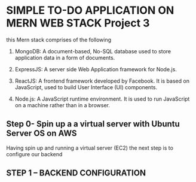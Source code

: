 # SIMPLE TO-DO APPLICATION ON MERN WEB STACK Project 3
this Mern stack comprises of the following
1. MongoDB: A document-based, No-SQL database used to store application data in a form of documents.

2. ExpressJS: A server side Web Application framework for Node.js.

3. ReactJS: A frontend framework developed by Facebook. It is based on JavaScript, used to build User Interface (UI) components.

4. Node.js: A JavaScript runtime environment. It is used to run JavaScript on a machine rather than in a browser.

## Step 0- Spin up a a virtual server with Ubuntu Server OS on AWS 
Having spin up and running a virtual server (EC2) the next step is to configure our backend 

## STEP 1 – BACKEND CONFIGURATION

